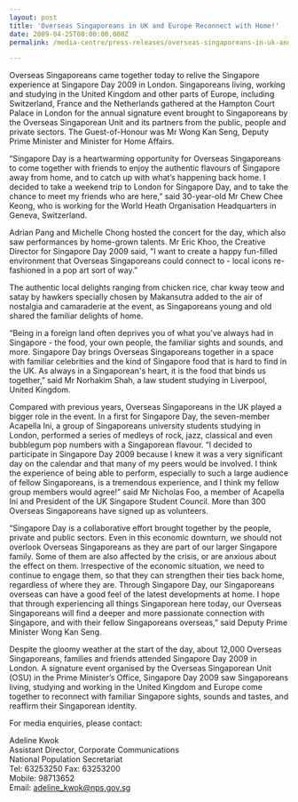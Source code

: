 ```yaml
---
layout: post
title: 'Overseas Singaporeans in UK and Europe Reconnect with Home!'
date: 2009-04-25T00:00:00.000Z
permalink: /media-centre/press-releases/overseas-singaporeans-in-uk-and-europe-reconnect-with-home

---
```



Overseas Singaporeans came together today to relive the Singapore experience at Singapore Day 2009 in London. Singaporeans living, working and studying in the United Kingdom and other parts of Europe, including Switzerland, France and the Netherlands gathered at the Hampton Court Palace in London for the annual signature event brought to Singaporeans by the Overseas Singaporean Unit and its partners from the public, people and private sectors. The Guest-of-Honour was Mr Wong Kan Seng, Deputy Prime Minister and Minister for Home Affairs.

“Singapore Day is a heartwarming opportunity for Overseas Singaporeans to come together with friends to enjoy the authentic flavours of Singapore away from home, and to catch up with what’s happening back home. I decided to take a weekend trip to London for Singapore Day, and to take the chance to meet my friends who are here,” said 30-year-old Mr Chew Chee Keong, who is working for the World Heath Organisation Headquarters in Geneva, Switzerland.

Adrian Pang and Michelle Chong hosted the concert for the day, which also saw performances by home-grown talents. Mr Eric Khoo, the Creative Director for Singapore Day 2009 said, "I want to create a happy fun-filled environment that Overseas Singaporeans could connect to - local icons re-fashioned in a pop art sort of way.”

The authentic local delights ranging from chicken rice, char kway teow and satay by hawkers specially chosen by Makansutra added to the air of nostalgia and camaraderie at the event, as Singaporeans young and old shared the familiar delights of home.

“Being in a foreign land often deprives you of what you've always had in Singapore - the food, your own people, the familiar sights and sounds, and more. Singapore Day brings Overseas Singaporeans together in a space with familiar celebrities and the kind of Singapore food that is hard to find in the UK. As always in a Singaporean's heart, it is the food that binds us together,” said Mr Norhakim Shah, a law student studying in Liverpool, United Kingdom.

Compared with previous years, Overseas Singaporeans in the UK played a bigger role in the event. In a first for Singapore Day, the seven-member Acapella Ini, a group of Singaporeans university students studying in London, performed a series of medleys of rock, jazz, classical and even bubblegum pop numbers with a Singaporean flavour. “I decided to participate in Singapore Day 2009 because I knew it was a very significant day on the calendar and that many of my peers would be involved. I think the experience of being able to perform, especially to such a large audience of fellow Singaporeans, is a tremendous experience, and I think my fellow group members would agree!” said Mr Nicholas Foo, a member of Acapella Ini and President of the UK Singapore Student Council. More than 300 Overseas Singaporeans have signed up as volunteers.

“Singapore Day is a collaborative effort brought together by the people, private and public sectors. Even in this economic downturn, we should not overlook Overseas Singaporeans as they are part of our larger Singapore family. Some of them are also affected by the crisis, or are anxious about the effect on them. Irrespective of the economic situation, we need to continue to engage them, so that they can strengthen their ties back home, regardless of where they are. Through Singapore Day, our Singaporeans overseas can have a good feel of the latest developments at home. I hope that through experiencing all things Singaporean here today, our Overseas Singaporeans will find a deeper and more passionate connection with Singapore, and with their fellow Singaporeans overseas,” said Deputy Prime Minister Wong Kan Seng.

Despite the gloomy weather at the start of the day, about 12,000 Overseas Singaporeans, families and friends attended Singapore Day 2009 in London. A signature event organised by the Overseas Singaporean Unit (OSU) in the Prime Minister’s Office, Singapore Day 2009 saw Singaporeans living, studying and working in the United Kingdom and Europe come together to reconnect with familiar Singapore sights, sounds and tastes, and reaffirm their Singaporean identity.

For media enquiries, please contact:

Adeline Kwok  
Assistant Director, Corporate Communications  
National Population Secretariat  
Tel: 63253250 Fax: 63253200  
Mobile: 98713652  
Email: <a href="mailto:adeline_kwok@nps.gov.sg">adeline_kwok@nps.gov.sg</a>
